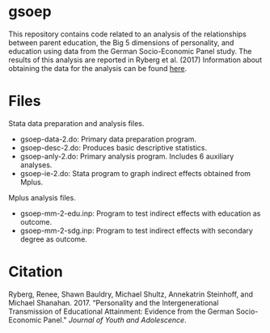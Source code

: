 # gsoep
This repository contains code related to an analysis of the relationships between parent education, the Big 5 dimensions of personality, and education using data from the German Socio-Economic Panel study. The results of this analysis are reported in Ryberg et al. (2017) Information about obtaining the data for the analysis can be found [here](http://www.eui.eu/Research/Library/ResearchGuides/Economics/Statistics/DataPortal/GSOEP.aspx).

# Files
Stata data preparation and analysis files.
- gsoep-data-2.do: Primary data preparation program.
- gsoep-desc-2.do: Produces basic descriptive statistics.
- gsoep-anly-2.do: Primary analysis program. Includes 6 auxiliary analyses.
- gsoep-ie-2.do: Stata program to graph indirect effects obtained from Mplus.

Mplus analysis files.
- gsoep-mm-2-edu.inp: Program to test indirect effects with education as outcome.
- gsoep-mm-2-sdg.inp: Program to test indirect effects with secondary degree as outcome.

# Citation
Ryberg, Renee, Shawn Bauldry, Michael Shultz, Annekatrin Steinhoff, and Michael Shanahan. 2017. “Personality and the Intergenerational Transmission of Educational Attainment: Evidence from the German Socio-Economic Panel." *Journal of Youth and Adolescence*.
